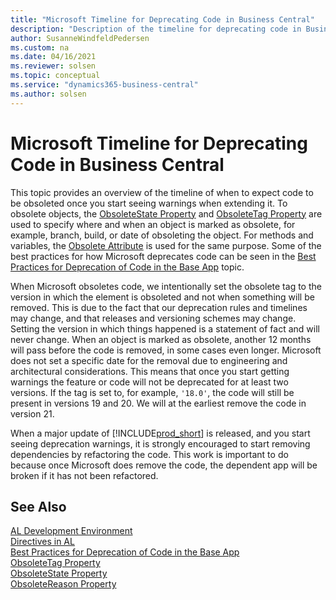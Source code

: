 ```yaml
---
title: "Microsoft Timeline for Deprecating Code in Business Central"
description: "Description of the timeline for deprecating code in Business Central."
author: SusanneWindfeldPedersen
ms.custom: na
ms.date: 04/16/2021
ms.reviewer: solsen
ms.topic: conceptual
ms.service: "dynamics365-business-central"
ms.author: solsen
---
```


# Microsoft Timeline for Deprecating Code in Business Central

This topic provides an overview of the timeline of when to expect code to be obsoleted once you start seeing warnings when extending it. To obsolete objects, the [ObsoleteState Property](properties/devenv-obsoletestate-property.md) and [ObsoleteTag Property](properties/devenv-obsoletetag-property.md) are used to specify where and when an object is marked as obsolete, for example, branch, build, or date of obsoleting the object. For methods and variables, the [Obsolete Attribute](methods/devenv-obsolete-attribute.md) is used for the same purpose. Some of the best practices for how Microsoft deprecates code can be seen in the [Best Practices for Deprecation of Code in the Base App](developer/devenv-deprecation-guidelines.md) topic. 

When Microsoft obsoletes code, we intentionally set the obsolete tag to the version in which the element is obsoleted and not when something will be removed. This is due to the fact that our deprecation rules and timelines may change, and that releases and versioning schemes may change. Setting the version in which things happened is a statement of fact and will never change. When an object is marked as obsolete, another 12 months will pass before the code is removed, in some cases even longer. Microsoft does not set a specific date for the removal due to engineering and architectural considerations. This means that once you start getting warnings the feature or code will not be deprecated for at least two versions. If the tag is set to, for example, `'18.0'`, the code will still be present in versions 19 and 20. We will at the earliest remove the code in version 21.

When a major update of [!INCLUDE[prod_short](../includes/prod_short.md)] is released, and you start seeing deprecation warnings, it is strongly encouraged to start removing dependencies by refactoring the code. This work is important to do because once Microsoft does remove the code, the dependent app will be broken if it has not been refactored.

## See Also

[AL Development Environment](devenv-reference-overview.md)  
[Directives in AL](directives/devenv-directives-in-al.md)  
[Best Practices for Deprecation of Code in the Base App](developer/devenv-deprecation-guidelines.md)  
[ObsoleteTag Property](properties/devenv-obsoletetag-property.md)  
[ObsoleteState Property](properties/devenv-obsoletestate-property.md)  
[ObsoleteReason Property](properties/devenv-obsoletereason-property.md)  
